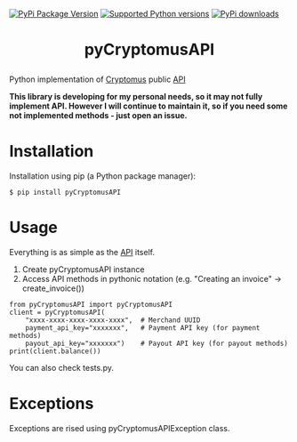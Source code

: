 [![PyPi Package Version](https://img.shields.io/pypi/v/pyCryptomusAPI.svg)](https://pypi.python.org/pypi/pyCryptomusAPI)
[![Supported Python versions](https://img.shields.io/pypi/pyversions/pyCryptomusAPI.svg)](https://pypi.python.org/pypi/pyCryptomusAPI)
[![PyPi downloads](https://img.shields.io/pypi/dm/pyCryptomusAPI.svg)](https://pypi.org/project/pyCryptomusAPI/)

# <p align="center">pyCryptomusAPI</p>
Python implementation of [Cryptomus](https://cryptomus.com) public [API](https://doc.cryptomus.com)

**This library is developing for my personal needs, so it may not fully implement API. However I will continue to maintain it, so if you need some not implemented methods - just open an issue.**

# Installation
Installation using pip (a Python package manager):
```
$ pip install pyCryptomusAPI
```

# Usage
Everything is as simple as the [API](https://help.crypt.bot/crypto-pay-api#available-methods) itself.
1. Create pyCryptomusAPI instance
2. Access API methods in pythonic notation (e.g. "Creating an invoice" -> create_invoice())
```
from pyCryptomusAPI import pyCryptomusAPI
client = pyCryptomusAPI(
    "xxxx-xxxx-xxxx-xxxx-xxxx",  # Merchand UUID
    payment_api_key="xxxxxxx",   # Payment API key (for payment methods)
    payout_api_key="xxxxxxx")    # Payout API key (for payout methods)
print(client.balance())
```
You can also check tests.py.

# Exceptions
Exceptions are rised using pyCryptomusAPIException class.
